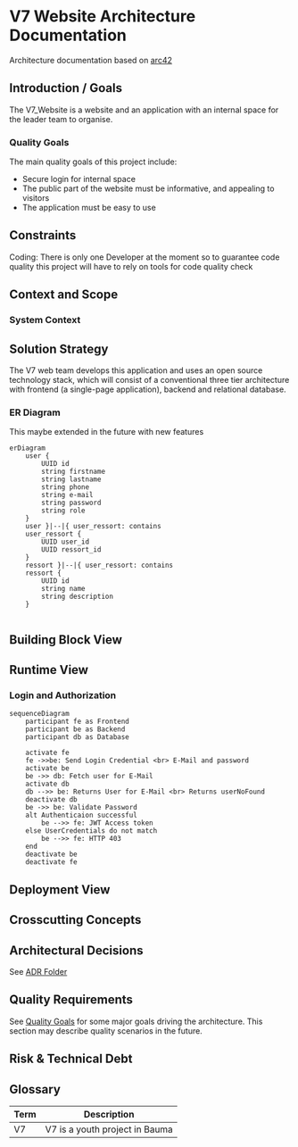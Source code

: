 # V7 Website Architecture Documentation
Architecture documentation based on [arc42](https://www.innoq.com/en/blog/brief-introduction-to-arc42/)

## Introduction / Goals

The V7_Website is a website and an application with an internal space for the leader team to organise.

### Quality Goals

The main quality goals of this project include:

- Secure login for internal space
- The public part of the website must be informative, and appealing to visitors
- The application must be easy to use

## Constraints

Coding: There is only one Developer at the moment so to guarantee code quality this project will have to rely on tools for code quality check

## Context and Scope

### System Context


## Solution Strategy

The V7 web team develops this application and uses an open source technology stack, which will consist of a conventional three tier architecture 
with frontend (a single-page application), backend and relational database.

### ER Diagram

This maybe extended in the future with new features

``` mermaid
erDiagram
    user {
        UUID id
        string firstname
        string lastname
        string phone
        string e-mail
        string password
        string role
    }
    user }|--|{ user_ressort: contains
    user_ressort {
        UUID user_id
        UUID ressort_id
    }
    ressort }|--|{ user_ressort: contains
    ressort {
        UUID id
        string name 
        string description
    }
  
```

## Building Block View

## Runtime View

### Login and Authorization

```mermaid
sequenceDiagram
    participant fe as Frontend
    participant be as Backend
    participant db as Database
    
    activate fe
    fe ->>be: Send Login Credential <br> E-Mail and password
    activate be
    be ->> db: Fetch user for E-Mail
    activate db
    db -->> be: Returns User for E-Mail <br> Returns userNoFound
    deactivate db
    be ->> be: Validate Password
    alt Authenticaion successful 
        be -->> fe: JWT Access token
    else UserCredentials do not match
        be -->> fe: HTTP 403
    end
    deactivate be
    deactivate fe
```




## Deployment View

## Crosscutting Concepts

## Architectural Decisions

See [ADR Folder](../adr)

## Quality Requirements

See [Quality Goals](#quality-goals) for some major goals
driving the architecture. This section may describe quality scenarios
in the future.

## Risk & Technical Debt



## Glossary

| Term | Description                    |
|------|--------------------------------|
| V7   | V7 is a youth project in Bauma |

